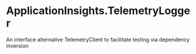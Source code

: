 # ApplicationInsights.TelemetryLogger
An interface alternative TelemetryClient to facilitate testing via dependency inversion
